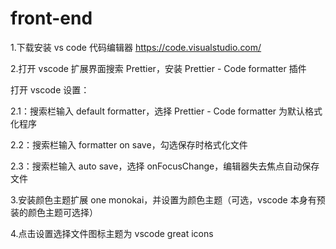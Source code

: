 # front-end

<!-- 环境配置开始 -->

1.下载安装 vs code 代码编辑器 <https://code.visualstudio.com/>

2.打开 vscode 扩展界面搜索 Prettier，安装 Prettier - Code formatter 插件

打开 vscode 设置：

2.1：搜索栏输入 default formatter，选择 Prettier - Code formatter 为默认格式化程序

2.2：搜索栏输入 formatter on save，勾选保存时格式化文件

2.3：搜索栏输入 auto save，选择 onFocusChange，编辑器失去焦点自动保存文件

3.安装颜色主题扩展 one monokai，并设置为颜色主题（可选，vscode 本身有预装的颜色主题可选择）

4.点击设置选择文件图标主题为 vscode great icons

<!-- 环境配置结束 -->
